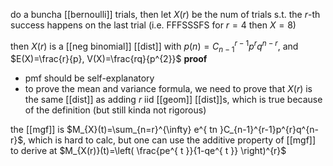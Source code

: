 do a buncha [[bernoulli]] trials, then let $X(r)$ be the num of trials s.t. the $r$-th success happens on the last trial (i.e. FFFSSSFS for $r=4$ then $X=8$)

then $X(r)$ is a [[neg binomial]] [[dist]] with $p(n)=C_{n-1}^{r-1}p^{r}q^{n-r}$, and $E(X)=\frac{r}{p}, V(X)=\frac{rq}{p^{2}}$
**proof**
- pmf should be self-explanatory
- to prove the mean and variance formula, we need to prove that $X(r)$ is the same [[dist]] as adding $r$ iid [[geom]] [[dist]]s, which is true because of the definition (but still kinda not rigorous)

the [[mgf]] is $M_{X}(t)=\sum_{n=r}^{\infty} e^{ tn }C_{n-1}^{r-1}p^{r}q^{n-r}$, which is hard to calc, but one can use the additive property of [[mgf]] to derive at $M_{X(r)}(t)=\left( \frac{pe^{ t }}{1-qe^{ t }} \right)^{r}$
